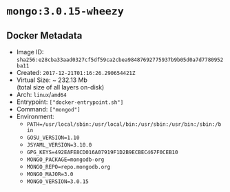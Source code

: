 # `mongo:3.0.15-wheezy`

## Docker Metadata

- Image ID: `sha256:e28cba33aad0327cf5df59ca2cbea98487692775937b9b05d0a7d7780952ba11`
- Created: `2017-12-21T01:16:26.290654421Z`
- Virtual Size: ~ 232.13 Mb  
  (total size of all layers on-disk)
- Arch: `linux`/`amd64`
- Entrypoint: `["docker-entrypoint.sh"]`
- Command: `["mongod"]`
- Environment:
  - `PATH=/usr/local/sbin:/usr/local/bin:/usr/sbin:/usr/bin:/sbin:/bin`
  - `GOSU_VERSION=1.10`
  - `JSYAML_VERSION=3.10.0`
  - `GPG_KEYS=492EAFE8CD016A07919F1D2B9ECBEC467F0CEB10`
  - `MONGO_PACKAGE=mongodb-org`
  - `MONGO_REPO=repo.mongodb.org`
  - `MONGO_MAJOR=3.0`
  - `MONGO_VERSION=3.0.15`
